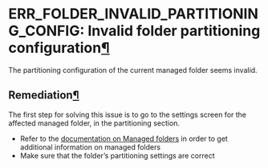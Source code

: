 ERR\_FOLDER\_INVALID\_PARTITIONING\_CONFIG: Invalid folder partitioning configuration[¶](#err-folder-invalid-partitioning-config-invalid-folder-partitioning-configuration "Permalink to this heading")
=======================================================================================================================================================================================================


The partitioning configuration of the current managed folder seems invalid.



Remediation[¶](#remediation "Permalink to this heading")
--------------------------------------------------------


The first step for solving this issue is to go to the settings screen for the affected managed folder,
in the partitioning section.


* Refer to the [documentation on Managed folders](../../connecting/managed_folders.html) in order to get additional information on managed folders
* Make sure that the folder’s partitioning settings are correct